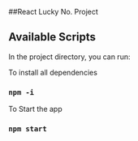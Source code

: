 ##React Lucky No. Project

## Available Scripts

In the project directory, you can run:

To install all dependencies

### `npm -i`

To Start the app

### `npm start`
